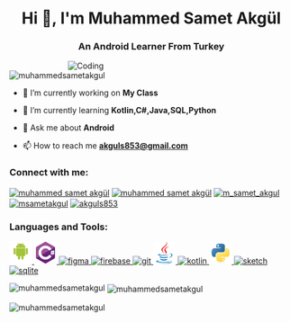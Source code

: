 
<h1 align="center">Hi 👋, I'm Muhammed Samet Akgül</h1>
<h3 align="center">An Android Learner From Turkey</h3>
<img align="right" alt="Coding" width="400" src="https://camo.githubusercontent.com/cae12fddd9d6982901d82580bdf321d81fb299141098ca1c2d4891870827bf17/68747470733a2f2f6d69726f2e6d656469756d2e636f6d2f6d61782f313336302f302a37513379765349765f7430696f4a2d5a2e676966">

<p align="left"> <img src="https://komarev.com/ghpvc/?username=muhammedsametakgul&label=Profile%20views&color=0e75b6&style=flat" alt="muhammedsametakgul" /> </p>

- 🔭 I’m currently working on **My Class**

- 🌱 I’m currently learning **Kotlin,C#,Java,SQL,Python**

- 💬 Ask me about **Android**

- 📫 How to reach me **akguls853@gmail.com**

<h3 align="left">Connect with me:</h3>
<p align="left">
<a href="https://linkedin.com/in/muhammed samet akgül" target="blank"><img align="center" src="https://raw.githubusercontent.com/rahuldkjain/github-profile-readme-generator/master/src/images/icons/Social/linked-in-alt.svg" alt="muhammed samet akgül" height="30" width="40" /></a>
<a href="https://stackoverflow.com/users/muhammed samet akgül" target="blank"><img align="center" src="https://raw.githubusercontent.com/rahuldkjain/github-profile-readme-generator/master/src/images/icons/Social/stack-overflow.svg" alt="muhammed samet akgül" height="30" width="40" /></a>
<a href="https://instagram.com/m_samet_akgul" target="blank"><img align="center" src="https://raw.githubusercontent.com/rahuldkjain/github-profile-readme-generator/master/src/images/icons/Social/instagram.svg" alt="m_samet_akgul" height="30" width="40" /></a>
<a href="https://www.codechef.com/users/msametakgul" target="blank"><img align="center" src="https://cdn.jsdelivr.net/npm/simple-icons@3.1.0/icons/codechef.svg" alt="msametakgul" height="30" width="40" /></a>
<a href="https://www.hackerrank.com/akguls853" target="blank"><img align="center" src="https://raw.githubusercontent.com/rahuldkjain/github-profile-readme-generator/master/src/images/icons/Social/hackerrank.svg" alt="akguls853" height="30" width="40" /></a>
</p>

<h3 align="left">Languages and Tools:</h3>
<p align="left"> <a href="https://developer.android.com" target="_blank" rel="noreferrer"> <img src="https://raw.githubusercontent.com/devicons/devicon/master/icons/android/android-original-wordmark.svg" alt="android" width="40" height="40"/> </a> <a href="https://www.w3schools.com/cs/" target="_blank" rel="noreferrer"> <img src="https://raw.githubusercontent.com/devicons/devicon/master/icons/csharp/csharp-original.svg" alt="csharp" width="40" height="40"/> </a> <a href="https://www.figma.com/" target="_blank" rel="noreferrer"> <img src="https://www.vectorlogo.zone/logos/figma/figma-icon.svg" alt="figma" width="40" height="40"/> </a> <a href="https://firebase.google.com/" target="_blank" rel="noreferrer"> <img src="https://www.vectorlogo.zone/logos/firebase/firebase-icon.svg" alt="firebase" width="40" height="40"/> </a> <a href="https://git-scm.com/" target="_blank" rel="noreferrer"> <img src="https://www.vectorlogo.zone/logos/git-scm/git-scm-icon.svg" alt="git" width="40" height="40"/> </a> <a href="https://www.java.com" target="_blank" rel="noreferrer"> <img src="https://raw.githubusercontent.com/devicons/devicon/master/icons/java/java-original.svg" alt="java" width="40" height="40"/> </a> <a href="https://kotlinlang.org" target="_blank" rel="noreferrer"> <img src="https://www.vectorlogo.zone/logos/kotlinlang/kotlinlang-icon.svg" alt="kotlin" width="40" height="40"/> </a> <a href="https://www.python.org" target="_blank" rel="noreferrer"> <img src="https://raw.githubusercontent.com/devicons/devicon/master/icons/python/python-original.svg" alt="python" width="40" height="40"/> </a> <a href="https://www.sketch.com/" target="_blank" rel="noreferrer"> <img src="https://www.vectorlogo.zone/logos/sketchapp/sketchapp-icon.svg" alt="sketch" width="40" height="40"/> </a> <a href="https://www.sqlite.org/" target="_blank" rel="noreferrer"> <img src="https://www.vectorlogo.zone/logos/sqlite/sqlite-icon.svg" alt="sqlite" width="40" height="40"/> </a> </p>

<p><img align="left" src="https://github-readme-stats.vercel.app/api/top-langs?username=muhammedsametakgul&show_icons=true&locale=en&layout=compact" alt="muhammedsametakgul" /></p>

<p>&nbsp;<img align="center" src="https://github-readme-stats.vercel.app/api?username=muhammedsametakgul&show_icons=true&locale=en" alt="muhammedsametakgul" /></p>

<p><img align="center" src="https://github-readme-streak-stats.herokuapp.com/?user=muhammedsametakgul&" alt="muhammedsametakgul" /></p>

